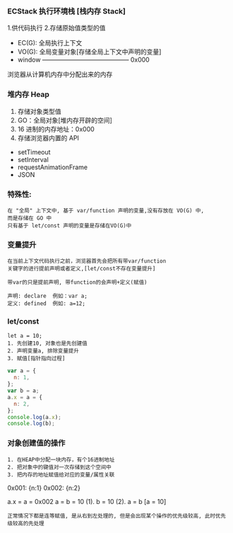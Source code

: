 ### ECStack 执行环境栈 [栈内存 Stack]

1.供代码执行 2.存储原始值类型的值

- EC(G): 全局执行上下文
- VO(G): 全局变量对象[存储全局上下文中声明的变量]
- window —————————————— 0x000

浏览器从计算机内存中分配出来的内存

### 堆内存 Heap

1. 存储对象类型值
2. GO：全局对象[堆内存开辟的空间]
3. 16 进制的内存地址：0x000
4. 存储浏览器内置的 API

- setTimeout
- setInterval
- requestAnimationFrame
- JSON

### 特殊性:

```
在 "全局" 上下文中, 基于 var/function 声明的变量,没有存放在 VO(G) 中,
而是存储在 GO 中
只有基于 let/const 声明的变量是存储在VO(G)中
```

### 变量提升

```
在当前上下文代码执行之前，浏览器首先会把所有带var/function
关键字的进行提前声明或者定义,[let/const不存在变量提升]

带var的只是提前声明, 带function的会声明+定义(赋值)

声明: declare  例如：var a;
定义: defined  例如: a=12;
```

### let/const

```
let a = 10;
1. 先创建10, 对象也是先创建值
2. 声明变量a, 排除变量提升
3. 赋值[指针指向过程]
```

```js
var a = {
  n: 1,
};
var b = a;
a.x = a = {
  n: 2,
};
console.log(a.x);
console.log(b);
```

### 对象创建值的操作

```
1. 在HEAP中分配一块内存，有个16进制地址
2. 把对象中的键值对一次存储到这个空间中
3. 把内存的地址赋值给对应的变量/属性关联
```

0x001: {n:1}
0x002: {n:2}

a.x = a = 0x002
a = b = 10
(1). b = 10
(2). a = b [a = 10]
```
正常情况下都是连等赋值, 是从右到左处理的, 但是会出现某个操作的优先级较高, 此时优先级较高的先处理
```


